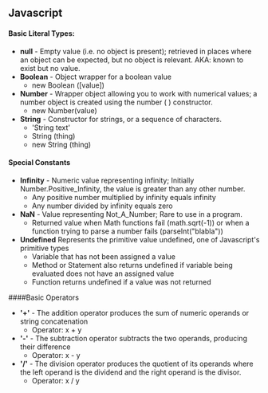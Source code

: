 ## Javascript

#### Basic Literal Types:
* **null** - Empty value (i.e. no object is present); retrieved in places where an object can be expected, but no object is relevant. AKA: known to exist but no value.
* **Boolean** - Object wrapper for a boolean value
  *   new Boolean ([value])
* **Number** - Wrapper object allowing you to work with numerical values; a number object is created using the number ( ) constructor. 
  *   new Number(value)
* **String** - Constructor for strings, or a sequence of characters. 
  *   'String text' 
  *   String (thing) 
  *   new String (thing)

#### Special Constants
* **Infinity** - Numeric value representing infinity; Initially Number.Positive_Infinity, the value is greater than any other number.
  *   Any positive number multiplied by infinity equals infinity
  *   Any number divided by infinity equals zero
* **NaN** - Value representing Not_A_Number; Rare to use in a program. 
  *   Returned value when Math functions fail (math.sqrt(-1)) or when a function trying to parse a number fails (parseInt("blabla"))
* **Undefined** Represents the primitive value undefined, one of Javascript's primitive types
  *   Variable that has not been assigned a value
  *   Method or Statement also returns undefined if variable being evaluated does not have an assigned value
  *   Function returns undefined if a value was not returned

####Basic Operators
* **'+'** - The addition operator produces the sum of numeric operands or string concatenation
  *   Operator: x + y
* **'-'** - The subtraction operator subtracts the two operands, producing their difference
  *   Operator: x - y
* **'/'** - The division operator produces the quotient of its operands where the left operand is the dividend and the right operand is the divisor.
  *   Operator: x / y 
